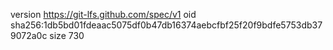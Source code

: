 version https://git-lfs.github.com/spec/v1
oid sha256:1db5bd01fdeaac5075df0b47db16374aebcfbf25f20f9bdfe5753db379072a0c
size 730
